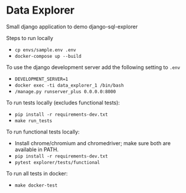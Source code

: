 # Data Explorer

Small django application to demo django-sql-explorer

Steps to run locally
 - `cp envs/sample.env .env`
 - `docker-compose up --build`
 
To use the django development server add the following setting to `.env`
 - `DEVELOPMENT_SERVER=1` 
 - `docker exec -ti data_explorer_1 /bin/bash`
 - `/manage.py runserver_plus 0.0.0.0:8000`
 
To run tests locally (excludes functional tests):
 - `pip install -r requirements-dev.txt`
 - `make run_tests`
 
To run functional tests locally:
 - Install chrome/chromium and chromedriver; make sure both are available in PATH.
 - `pip install -r requirements-dev.txt`
 - `pytest explorer/tests/functional`

To run all tests in docker:
 - `make docker-test`
